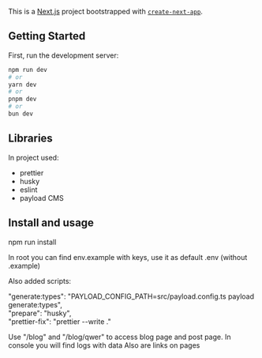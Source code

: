 This is a [Next.js](https://nextjs.org) project bootstrapped with [`create-next-app`](https://nextjs.org/docs/app/api-reference/cli/create-next-app).

## Getting Started

First, run the development server:

```bash
npm run dev
# or
yarn dev
# or
pnpm dev
# or
bun dev
```

## Libraries

In project used:

* prettier
* husky
* eslint
* payload CMS

## Install and usage

npm run install

In root you can find env.example with keys, use it as default .env (without .example)

Also added scripts:

"generate:types": "PAYLOAD_CONFIG_PATH=src/payload.config.ts payload generate:types", \
"prepare": "husky", \
"prettier-fix": "prettier --write ."

Use "/blog" and "/blog/qwer" to access blog page and post page. In console you will find logs with data
Also are links on pages
